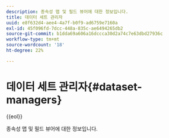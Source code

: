 ```yaml
---
description: 종속성 맵 및 필드 뷰어에 대한 정보입니다.
title: 데이터 세트 관리자
uuid: e8f632d4-aee4-4a7f-b0f9-ad6759e7160a
exl-id: 45f096fd-7dcc-448a-835c-ae6494265db2
source-git-commit: b1dda69a606a16dccca30d2a74c7e63dbd27936c
workflow-type: tm+mt
source-wordcount: '18'
ht-degree: 22%

---
```


# 데이터 세트 관리자{#dataset-managers}

{{eol}}

종속성 맵 및 필드 뷰어에 대한 정보입니다.
